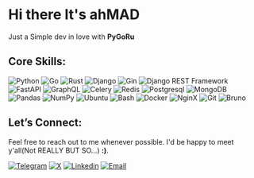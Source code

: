 # Hi there It's ____ahMAD____

Just a Simple dev in love with **PyGoRu**

## Core Skills:

![Python](https://img.shields.io/badge/Python-3776AB.svg?style=for-the-badge&logo=Python&logoColor=white)
![Go](https://img.shields.io/badge/go-%2300ADD8.svg?style=for-the-badge&logo=go&logoColor=white)
![Rust](https://img.shields.io/badge/rust-%23000000.svg?style=for-the-badge&logo=rust&logoColor=white)
![Django](https://img.shields.io/badge/Django-092E20.svg?style=for-the-badge&logo=Django&logoColor=white)
![Gin](https://img.shields.io/badge/Gin-008ECF.svg?style=for-the-badge&logo=Gin&logoColor=white)
![Django REST Framework](https://img.shields.io/badge/DJANGO-REST-ff1709?style=for-the-badge&logo=django&logoColor=white&color=ff1709&labelColor=gray)
![FastAPI](https://img.shields.io/badge/FastAPI-009688.svg?style=for-the-badge&logo=FastAPI&logoColor=white)
![GraphQL](https://img.shields.io/badge/GraphQL-E10098?logo=graphql&logoColor=fff&style=for-the-badge)
![Celery](https://img.shields.io/badge/Celery-37814A.svg?style=for-the-badge&logo=Celery&logoColor=white)
![Redis](https://img.shields.io/badge/Redis-FF4438.svg?style=for-the-badge&logo=Redis&logoColor=white)
![Postgresql](https://img.shields.io/badge/PostgreSQL-4169E1.svg?style=for-the-badge&logo=PostgreSQL&logoColor=white)
![MongoDB](https://img.shields.io/badge/MongoDB-47A248?logo=mongodb&logoColor=fff&style=for-the-badge)
![Pandas](https://img.shields.io/badge/pandas-150458.svg?style=for-the-badge&logo=pandas&logoColor=white)
![NumPy](https://img.shields.io/badge/NumPy-013243.svg?style=for-the-badge&logo=NumPy&logoColor=white)
![Ubuntu](https://img.shields.io/badge/Ubuntu-E95420.svg?style=for-the-badge&logo=Ubuntu&logoColor=white)
![Bash](https://img.shields.io/badge/GNU%20Bash-4EAA25.svg?style=for-the-badge&logo=GNU-Bash&logoColor=white)
![Docker](https://img.shields.io/badge/Docker-2496ED?logo=docker&logoColor=fff&style=for-the-badge)
![NginX](https://img.shields.io/badge/NGINX-009639.svg?style=for-the-badge&logo=NGINX&logoColor=white)
![Git](https://img.shields.io/badge/Git-F05032?logo=git&logoColor=fff&style=for-the-badge)
![Bruno](https://img.shields.io/badge/Bruno-F4AA41.svg?style=for-the-badge&logo=Bruno&logoColor=black)

## Let’s Connect:
Feel free to reach out to me whenever possible. I'd be happy to meet y'all(Not REALLY BUT SO...) __:)__.


[![Telegram](https://img.shields.io/badge/Telegram-26A5E4.svg?style=for-the-badge&logo=Telegram&logoColor=white)](https://t.me/madassandd)
[![X](https://img.shields.io/badge/X-000?logo=x&logoColor=fff&style=for-the-badge)](https://x.com/madassandd)
[![Linkedin](https://img.shields.io/badge/LinkedIn-0077B5?style=for-the-badge&logo=linkedin&logoColor=white)](http://linkedin.com/in/ahmad-assadi-847752361)
[![Email](https://img.shields.io/badge/Gmail-EA4335?logo=gmail&logoColor=fff&style=for-the-badge)](mailto:madassandd@gmail.com)



